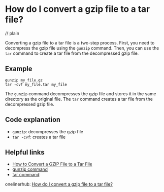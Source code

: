 # How do I convert a gzip file to a tar file?
// plain

Converting a gzip file to a tar file is a two-step process. First, you need to decompress the gzip file using the `gunzip` command. Then, you can use the `tar` command to create a tar file from the decompressed gzip file.

## Example


```
gunzip my_file.gz
tar -cvf my_file.tar my_file
```

The `gunzip` command decompresses the gzip file and stores it in the same directory as the original file. The `tar` command creates a tar file from the decompressed gzip file.

## Code explanation

- `gunzip`: decompresses the gzip file
- `tar -cvf`: creates a tar file

## Helpful links
- [How to Convert a GZIP File to a Tar File](https://www.howtogeek.com/361481/how-to-convert-a-gzip-file-to-a-tar-file/)
- [gunzip command](https://linux.die.net/man/1/gunzip)
- [tar command](https://linux.die.net/man/1/tar)

onelinerhub: [How do I convert a gzip file to a tar file?](https://onelinerhub.com/cli-tar/how-do-i-convert-a-gzip-file-to-a-tar-file)